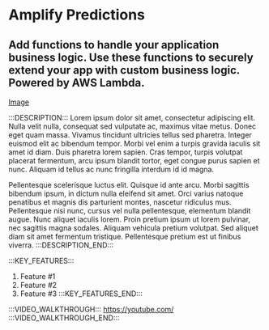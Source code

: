 # Amplify Predictions

## Add functions to handle your application business logic. Use these functions to securely extend your app with custom business logic. Powered by AWS Lambda.

[Image](https://raw.githubusercontent.com/aws-amplify/amplify-adminui/feat/sandbox-v2/markdown/categories/predictions/img.png)

:::DESCRIPTION:::
Lorem ipsum dolor sit amet, consectetur adipiscing elit. Nulla velit nulla, consequat sed vulputate ac, maximus vitae metus. Donec eget quam massa. Vivamus tincidunt ultricies tellus sed pharetra. Integer euismod elit ac bibendum tempor. Morbi vel enim a turpis gravida iaculis sit amet id diam. Duis pharetra lorem sapien. Cras tempor, turpis volutpat placerat fermentum, arcu ipsum blandit tortor, eget congue purus sapien et nunc. Aliquam id tellus ac nunc fringilla interdum id id magna.

Pellentesque scelerisque luctus elit. Quisque id ante arcu. Morbi sagittis bibendum ipsum, in dictum nulla eleifend sit amet. Orci varius natoque penatibus et magnis dis parturient montes, nascetur ridiculus mus. Pellentesque nisi nunc, cursus vel nulla pellentesque, elementum blandit augue. Nunc aliquet iaculis lorem. Proin pretium ipsum ut lorem pulvinar, nec sagittis magna sodales. Aliquam vehicula pretium volutpat. Sed aliquet diam sit amet fermentum tristique. Pellentesque pretium est ut finibus viverra.
:::DESCRIPTION_END:::


:::KEY_FEATURES:::
1. Feature #1
2. Feature #2
3. Feature #3
:::KEY_FEATURES_END:::

:::VIDEO_WALKTHROUGH:::
https://youtube.com/
:::VIDEO_WALKTHROUGH_END:::